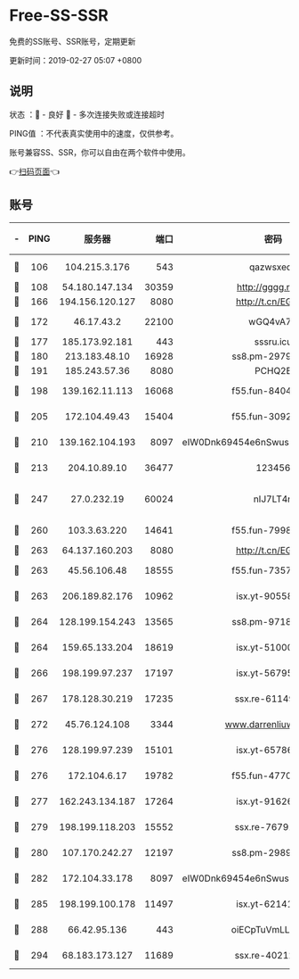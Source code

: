 # Free-SS-SSR

免费的SS账号、SSR账号，定期更新

更新时间：2019-02-27 05:07 +0800

## 说明

状态     ：🙂 - 良好 🙁 - 多次连接失败或连接超时

PING值   ：不代表真实使用中的速度，仅供参考。

账号兼容SS、SSR，你可以自由在两个软件中使用。

👉[扫码页面](https://liesauer.github.io/free-ss-ssr.github.io/)👈

## 账号

|-|PING|服务器|端口|密码|加密方式|区域|
|:----:|:----:|:-----:|-----:|:----:|:----:|:----:|
|🙂|106|104.215.3.176|543|qazwsxedc|aes-256-gcm|JP|
|🙂|108|54.180.147.134|30359|http://gggg.rocks|chacha20|KR|
|🙂|166|194.156.120.127|8080|http://t.cn/EGJIyrl|rc4-md5|RU|
|🙂|172|46.17.43.2|22100|wGQ4vA7D|aes-256-gcm|RU|
|🙂|177|185.173.92.181|443|sssru.icu|rc4-md5|RU|
|🙂|180|213.183.48.10|16928|ss8.pm-29798325|rc4-md5|RU|
|🙂|191|185.243.57.36|8080|PCHQ2E|rc4-md5|US|
|🙂|198|139.162.11.113|16068|f55.fun-84043831|aes-256-cfb|SG|
|🙂|205|172.104.49.43|15404|f55.fun-30923847|aes-256-cfb|SG|
|🙂|210|139.162.104.193|8097|eIW0Dnk69454e6nSwuspv9DmS201tQ0D|aes-256-cfb|JP|
|🙂|213|204.10.89.10|36477|123456|aes-256-cfb|US|
|🙂|247|27.0.232.19|60024|nIJ7LT4n|xchacha20-ietf-poly1305|HK|
|🙂|260|103.3.63.220|14641|f55.fun-79984823|aes-256-cfb|SG|
|🙂|263|64.137.160.203|8080|http://t.cn/EGJIyrl|rc4-md5|CA|
|🙂|263|45.56.106.48|18555|f55.fun-73571297|aes-256-cfb|US|
|🙂|263|206.189.82.176|10962|isx.yt-90558804|aes-256-cfb|SG|
|🙂|264|128.199.154.243|13565|ss8.pm-97184216|aes-256-cfb|SG|
|🙂|264|159.65.133.204|18619|isx.yt-51000018|aes-256-cfb|SG|
|🙂|266|198.199.97.237|17197|isx.yt-56795890|aes-256-cfb|US|
|🙂|267|178.128.30.219|17235|ssx.re-61149569|aes-256-cfb|SG|
|🙂|272|45.76.124.108|3344|www.darrenliuwei.com|aes-256-cfb|AU|
|🙂|276|128.199.97.239|15101|isx.yt-65786071|aes-256-cfb|SG|
|🙂|276|172.104.6.17|19782|f55.fun-47700700|aes-256-cfb|US|
|🙂|277|162.243.134.187|17264|isx.yt-91626213|aes-256-cfb|US|
|🙂|279|198.199.118.203|15552|ssx.re-76791926|aes-256-cfb|US|
|🙂|280|107.170.242.27|12197|ss8.pm-29892901|aes-256-cfb|US|
|🙂|282|172.104.33.178|8097|eIW0Dnk69454e6nSwuspv9DmS201tQ0D|aes-256-cfb|SG|
|🙂|285|198.199.100.178|11497|isx.yt-62141946|aes-256-cfb|US|
|🙂|288|66.42.95.136|443|oiECpTuVmLLxk4Ts|aes-256-cfb|US|
|🙂|294|68.183.173.127|11689|ssx.re-40212864|aes-256-cfb|US|
